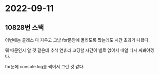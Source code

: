 # 2022-09-11

## 10828번 스택

이번에는 클래스 다 지우고 그냥 for문안에 돌리도록 짰는데도 시간 초과가 나왔다.

뭐 때문인지 알 것 같은데 추석 연휴라 코딩할 시간이 별로 없어서 내일 다시 짜봐야겠다.

for문에 console.log를 찍어서 그런 것 같다.
